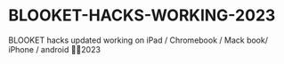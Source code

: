 # BLOOKET-HACKS-WORKING-2023
BLOOKET hacks updated working on iPad / Chromebook / Mack book/ iPhone / android 🥷🔥2023
